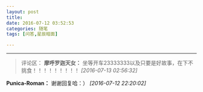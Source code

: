 ```yaml
---
layout: post
title: 
date: 2016-07-12 03:52:53
categories: 随笔
tags: [问答,星辰暗面]

---
```


---
>评论区：
>**摩呼罗迦天女：** 坐等开车23333333以及只要是好故事，在下不挑食！！！！！！！！！  *[2016-07-13 02:56:32]*
>
**Punica-Roman：** 谢谢回复哈：）  *[2016-07-12 22:20:02]*
>
